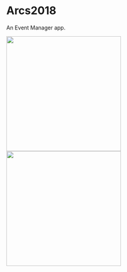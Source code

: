 # Arcs2018
An Event Manager app.

<p float="left">
<img  src="https://drive.google.com/uc?export=view&id=1SHJMoIgxR6BgVNcuKuHxuY44JkGDAAya" width="300">
<img  src="https://drive.google.com/uc?export=view&id=1rtFa6vVLmyEbClxV7ugFPp0XUjxq3Zgj" width="300">
</p>

